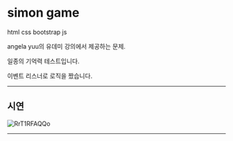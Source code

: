 # simon game
html css bootstrap js

angela yuu의 유데미 강의에서 제공하는 문제.

일종의 기억력 테스트입니다.

이벤트 리스너로 로직을 짰습니다.

---

## 시연
![RrT1RFAQQo](https://user-images.githubusercontent.com/48829883/103146995-e274c480-4793-11eb-860e-e40b5069a339.gif)


---

